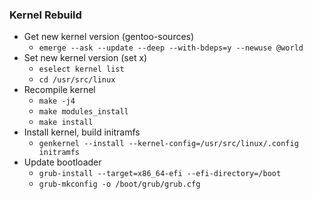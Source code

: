 ### Kernel Rebuild

- Get new kernel version (gentoo-sources)
  - `emerge --ask --update --deep --with-bdeps=y --newuse @world`
- Set new kernel version (set x)
  - `eselect kernel list`
  - `cd /usr/src/linux`
- Recompile kernel
  - `make -j4`
  - `make modules_install`
  - `make install`
- Install kernel, build initramfs
  - `genkernel --install --kernel-config=/usr/src/linux/.config initramfs`
- Update bootloader
  - `grub-install --target=x86_64-efi --efi-directory=/boot`
  - `grub-mkconfig -o /boot/grub/grub.cfg`
